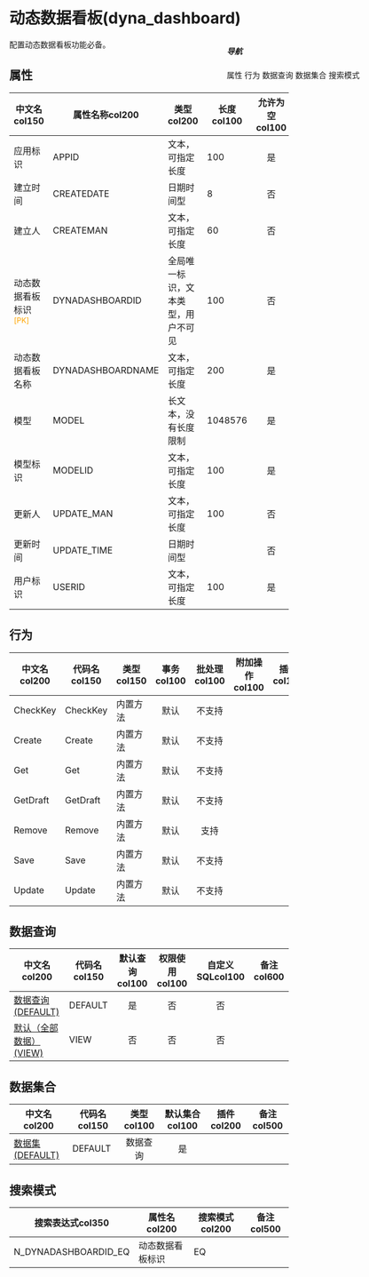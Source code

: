 # 动态数据看板(dyna_dashboard)  <!-- {docsify-ignore-all} -->


配置动态数据看板功能必备。


## 属性
|    中文名col150 | 属性名称col200           | 类型col200     | 长度col100    |允许为空col100    |  备注col500  |
| --------   |------------| -----  | -----  | :----: | -------- |
|应用标识|APPID|文本，可指定长度|100|是||
|建立时间|CREATEDATE|日期时间型|8|否||
|建立人|CREATEMAN|文本，可指定长度|60|否||
|动态数据看板标识<sup class="footnote-symbol"><font color=orange>[PK]</font></sup>|DYNADASHBOARDID|全局唯一标识，文本类型，用户不可见|100|否||
|动态数据看板名称|DYNADASHBOARDNAME|文本，可指定长度|200|是||
|模型|MODEL|长文本，没有长度限制|1048576|是||
|模型标识|MODELID|文本，可指定长度|100|是||
|更新人|UPDATE_MAN|文本，可指定长度|100|否||
|更新时间|UPDATE_TIME|日期时间型||否||
|用户标识|USERID|文本，可指定长度|100|是||


## 行为
| 中文名col200    | 代码名col150    | 类型col150    | 事务col100   | 批处理col100   | 附加操作col100  | 插件col150    |  备注col300  |
| -------- |---------- |----------- |:----:|:----:|---------| ----- | ----- |
|CheckKey|CheckKey|内置方法|默认|不支持||||
|Create|Create|内置方法|默认|不支持||||
|Get|Get|内置方法|默认|不支持||||
|GetDraft|GetDraft|内置方法|默认|不支持||||
|Remove|Remove|内置方法|默认|支持||||
|Save|Save|内置方法|默认|不支持||||
|Update|Update|内置方法|默认|不支持||||

## 数据查询
| 中文名col200    | 代码名col150    | 默认查询col100 | 权限使用col100 | 自定义SQLcol100 |  备注col600|
| --------  | --------   | :----:  |:----:  | :----:  |----- |
|[数据查询(DEFAULT)](module/Base/dyna_dashboard/query/Default)|DEFAULT|是|否 |否 ||
|[默认（全部数据）(VIEW)](module/Base/dyna_dashboard/query/View)|VIEW|否|否 |否 ||

## 数据集合
| 中文名col200  | 代码名col150  | 类型col100 | 默认集合col100 |   插件col200|   备注col500|
| --------  | --------   | :----:   | :----:   | ----- |----- |
|[数据集(DEFAULT)](module/Base/dyna_dashboard/dataset/Default)|DEFAULT|数据查询|是|||

## 搜索模式
|   搜索表达式col350   |    属性名col200    |    搜索模式col200        |备注col500  |
| -------- |------------|------------|------|
|N_DYNADASHBOARDID_EQ|动态数据看板标识|EQ||

<div style="display: block; overflow: hidden; position: fixed; top: 140px; right: 100px;">

##### 导航
<el-anchor >
<el-anchor-link :href="`#/module/Base/dyna_dashboard?id=属性`">
  属性
</el-anchor-link>
<el-anchor-link :href="`#/module/Base/dyna_dashboard?id=行为`">
  行为
</el-anchor-link>
<el-anchor-link :href="`#/module/Base/dyna_dashboard?id=数据查询`">
  数据查询
</el-anchor-link>
<el-anchor-link :href="`#/module/Base/dyna_dashboard?id=数据集合`">
  数据集合
</el-anchor-link>
<el-anchor-link :href="`#/module/Base/dyna_dashboard?id=搜索模式`">
  搜索模式
</el-anchor-link>
</el-anchor>
</div>

<script>
 const { createApp } = Vue
  createApp({
    data() {
      return {



      }
    },
    methods: {
    }
  }).use(ElementPlus).mount('#app')
</script>